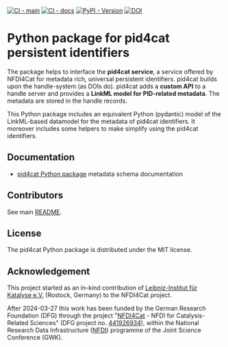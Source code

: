 [![CI - main](https://github.com/nfdi4cat/pid4cat-model/actions/workflows/main.yaml/badge.svg)](https://github.com/nfdi4cat/pid4cat-model/actions/workflows/main.yaml)
[![CI - docs](https://github.com/nfdi4cat/pid4cat-model/actions/workflows/deploy-docs.yaml/badge.svg?branch=main)](https://github.com/nfdi4cat/pid4cat-model/actions/workflows/deploy-docs.yaml)
[![PyPI - Version](https://img.shields.io/pypi/v/pid4cat)](https://pypi.org/project/pid4cat)
[![DOI](https://zenodo.org/badge/598213054.svg)](https://zenodo.org/badge/latestdoi/598213054)

# Python package for pid4cat persistent identifiers

The package helps to interface the **pid4cat service**, a service offered by NFDI4Cat for metadata rich, universal persistent identifiers.
pid4cat builds upon the handle-system (as DOIs do). pid4cat adds a **custom API** to a handle server and provides a **LinkML model for  PID-related metadata**.
The metadata are stored in the handle records.

This Python package includes an equivalent Python (pydantic) model of the LinkML-based datamodel for the metadata of pid4cat identifiers.
It moreover includes some helpers to make simplify using the pid4cat identifiers.

## Documentation

- [pid4cat Python package](https://nfdi4cat.github.io/pid4cat-model/latest/tools/) metadata schema documentation

## Contributors

See main [README](https://github.com/nfdi4cat/pid4cat-model/blob/main/README.md).

## License

The pid4cat Python package is distributed under the MIT license.

## Acknowledgement

This project started as an in-kind contribution of [Leibniz-Institut für Katalyse e.V.](https://www.catalysis.de) (Rostock, Germany) to the NFDI4Cat project.

After 2024-03-27 this work has been funded by the German Research Foundation (DFG) through the project "[NFDI4Cat](https://www.nfdi4cat.org) - NFDI for Catalysis-Related Sciences" (DFG project no. [441926934](https://gepris.dfg.de/gepris/projekt/441926934)), within the National Research Data Infrastructure ([NFDI](https://www.nfdi.de)) programme of the Joint Science Conference (GWK).

